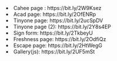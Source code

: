 <li> Cahee page : https://bit.ly/2W9Ksez
<li> Acad page: https://bit.ly/2OfENRp
<li> Tinyone page: https://bit.ly/2ucSpDV
<li> Tinyone page (2): https://bit.ly/2Y8s4EP
<li> Sign form: https://bit.ly/2TkbeyU
<li> Freshness page: https://bit.ly/2OdfiQz 
<li> Escape page: https://bit.ly/2HtWegG
<li> Gallery(js): https://bit.ly/2UF5mSt
